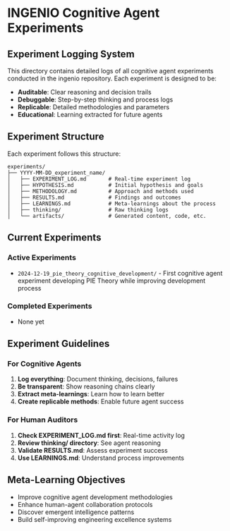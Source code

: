 # INGENIO Cognitive Agent Experiments

## Experiment Logging System

This directory contains detailed logs of all cognitive agent experiments conducted in the ingenio repository. Each experiment is designed to be:

- **Auditable**: Clear reasoning and decision trails
- **Debuggable**: Step-by-step thinking and process logs
- **Replicable**: Detailed methodologies and parameters
- **Educational**: Learning extracted for future agents

## Experiment Structure

Each experiment follows this structure:
```
experiments/
├── YYYY-MM-DD_experiment_name/
│   ├── EXPERIMENT_LOG.md       # Real-time experiment log
│   ├── HYPOTHESIS.md           # Initial hypothesis and goals
│   ├── METHODOLOGY.md          # Approach and methods used
│   ├── RESULTS.md              # Findings and outcomes
│   ├── LEARNINGS.md            # Meta-learnings about the process
│   ├── thinking/               # Raw thinking logs
│   └── artifacts/              # Generated content, code, etc.
```

## Current Experiments

### Active Experiments
- `2024-12-19_pie_theory_cognitive_development/` - First cognitive agent experiment developing PIE Theory while improving development process

### Completed Experiments
- None yet

## Experiment Guidelines

### For Cognitive Agents
1. **Log everything**: Document thinking, decisions, failures
2. **Be transparent**: Show reasoning chains clearly
3. **Extract meta-learnings**: Learn how to learn better
4. **Create replicable methods**: Enable future agent success

### For Human Auditors
1. **Check EXPERIMENT_LOG.md first**: Real-time activity log
2. **Review thinking/ directory**: See agent reasoning
3. **Validate RESULTS.md**: Assess experiment success
4. **Use LEARNINGS.md**: Understand process improvements

## Meta-Learning Objectives

- Improve cognitive agent development methodologies
- Enhance human-agent collaboration protocols
- Discover emergent intelligence patterns
- Build self-improving engineering excellence systems